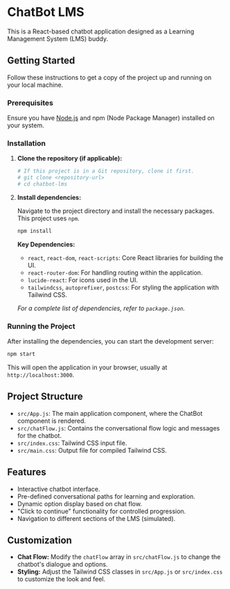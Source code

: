 # ChatBot LMS

This is a React-based chatbot application designed as a Learning Management System (LMS) buddy.

## Getting Started

Follow these instructions to get a copy of the project up and running on your local machine.

### Prerequisites

Ensure you have [Node.js](https://nodejs.org/en/) and npm (Node Package Manager) installed on your system.

### Installation

1.  **Clone the repository (if applicable):**

    ```bash
    # If this project is in a Git repository, clone it first.
    # git clone <repository-url>
    # cd chatbot-lms
    ```

2.  **Install dependencies:**

    Navigate to the project directory and install the necessary packages. This project uses `npm`.

    ```bash
    npm install
    ```

    **Key Dependencies:**
    *   `react`, `react-dom`, `react-scripts`: Core React libraries for building the UI.
    *   `react-router-dom`: For handling routing within the application.
    *   `lucide-react`: For icons used in the UI.
    *   `tailwindcss`, `autoprefixer`, `postcss`: For styling the application with Tailwind CSS.

    _For a complete list of dependencies, refer to `package.json`._

### Running the Project

After installing the dependencies, you can start the development server:

```bash
npm start
```

This will open the application in your browser, usually at `http://localhost:3000`.

## Project Structure

*   `src/App.js`: The main application component, where the ChatBot component is rendered.
*   `src/chatFlow.js`: Contains the conversational flow logic and messages for the chatbot.
*   `src/index.css`: Tailwind CSS input file.
*   `src/main.css`: Output file for compiled Tailwind CSS.

## Features

*   Interactive chatbot interface.
*   Pre-defined conversational paths for learning and exploration.
*   Dynamic option display based on chat flow.
*   "Click to continue" functionality for controlled progression.
*   Navigation to different sections of the LMS (simulated).

## Customization

*   **Chat Flow:** Modify the `chatFlow` array in `src/chatFlow.js` to change the chatbot's dialogue and options.
*   **Styling:** Adjust the Tailwind CSS classes in `src/App.js` or `src/index.css` to customize the look and feel.
